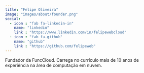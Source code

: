```yaml
---
title: "Felipe Oliveira"
image: "images/about/founder.png"
social:
  - icon : "fab fa-linkedin-in"
    name: "linkedin"
    link : "https://www.linkedin.com/in/felipewebcloud"
  - icon : "fab fa-github"
    name: "github"
    link : "https://github.com/felipeweb"
---
```


Fundador da FuncCloud. Carrega no currículo mais de 10 anos de experiência na área de computação em nuvem.